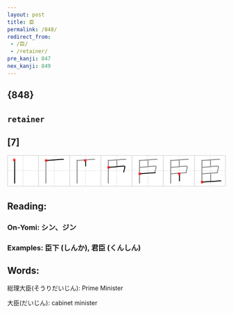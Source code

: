 ```yaml
---
layout: post
title: 臣
permalink: /848/
redirect_from:
 - /臣/
 - /retainer/
pre_kanji: 847
nex_kanji: 849
---
```


## {848}

## `retainer`

## [7]

<div class="stroke"><img src="../images/E887A3.png" /></div>

## Reading:

### On-Yomi: シン、ジン

### Examples: 臣下 (しんか), 君臣 (くんしん)

## Words:

総理大臣(そうりだいじん): Prime Minister

大臣(だいじん): cabinet minister
